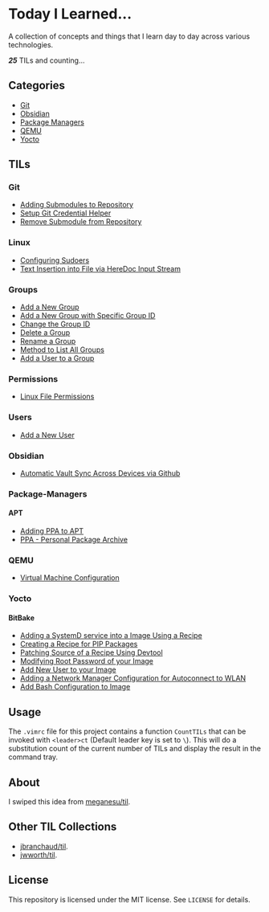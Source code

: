 # Today I Learned...

A collection of concepts and things that I learn day to day across various technologies.

***25*** TILs and counting...

## Categories

* [Git](#Git)
* [Obsidian](#Obsidian)
* [Package Managers](#Package-Managers)
* [QEMU](#QEMU)
* [Yocto](#Yocto)

## TILs

### Git

- [Adding Submodules to Repository](git/adding-submodules-to-repository.md)
- [Setup Git Credential Helper](git/setup-git-credential-helper.md)
- [Remove Submodule from Repository](git/remove-submodule-from-repository.md)

### Linux

- [Configuring Sudoers](linux/configuring-sudoers.md)
- [Text Insertion into File via HereDoc Input Stream](linux/text-insertion-into-file-via-heredoc-input-stream.md)

### Groups
- [Add a New Group](linux/groups/add-a-new-group.md)
- [Add a New Group with Specific Group ID](linux/groups/add-a-new-group-specific-group-id.md)
- [Change the Group ID](linux/groups/change-the-group-id.md)
- [Delete a Group](linux/groups/delete-a-group.md)
- [Rename a Group](linux/groups/rename-a-group.md)
- [Method to List All Groups](linux/groups/method-to-list-all-groups.md)
- [Add a User to a Group](linux/groups/add-a-user-to-a-group.md)

### Permissions
- [Linux File Permissions](linux/permissions/linux-file-permissions.md)

### Users
- [Add a New User](linux/users/add-a-new-user.md)

### Obsidian

- [Automatic Vault Sync Across Devices via Github](obsidian/automatic-vault-sync-across-devices-via-github.md)

### Package-Managers

#### APT

- [Adding PPA to APT](package-managers/apt/adding-ppa-to-apt.md)
- [PPA - Personal Package Archive](package-managers/apt/ppa-personal-package-archive.md)


### QEMU

- [Virtual Machine Configuration](qemu/runqemu-virtual-machine-configuration.md)

### Yocto

#### BitBake

- [Adding a SystemD service into a Image Using a Recipe](yocto/bitbake-recipes/adding-a-systemd-service-into-a-image-using-a-recipe.md)
- [Creating a Recipe for PIP Packages](yocto/bitbake-recipes/creating-a-recipe-for-pip-packages.md)
- [Patching Source of a Recipe Using Devtool](yocto/bitbake-recipes/patching-source-of-a-recipe-using-devtool.md)
- [Modifying Root Password of your Image](yocto/bitbake-recipes/modifying-root-password-of-your-image.md)
- [Add New User to your Image](yocto/bitbake-recipes/add-new-user-to-your-image.md)
- [Adding a Network Manager Configuration for Autoconnect to WLAN](yocto/bitbake-recipes/adding-a-networkmanager-config-for-autoconnect-to-wlan.md)
- [Add Bash Configuration to Image](yocto/bitbake-recipes/add-bashrc-config-to-image.md)
## Usage

The `.vimrc` file for this project contains a function `CountTILs` that can
be invoked with `<leader>ct` (Default leader key is set to `\`). This will do a substitution count of the
current number of TILs and display the result in the command tray.

## About

I swiped this idea from [meganesu/til](https://github.com/meganesu/TIL).

## Other TIL Collections

* [jbranchaud/til](https://github.com/jbranchaud/til).
* [jwworth/til](https://github.com/jwworth/til).


## License

This repository is licensed under the MIT license. See `LICENSE` for
details.